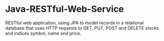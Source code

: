 # Java-RESTful-Web-Service
RESTful web application, using JPA to model records in a relational database that uses HTTP requests to GET, PUT, POST and DELETE stocks and indices symbol, name and price.
